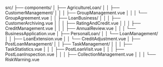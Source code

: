 src/
├── components/
│   ├── AgricultureLoan/
│   │   ├── CustomerManagement/
│   │   │   ├── GroupManagement.vue
│   │   │   └── GroupAgreement.vue
│   │   ├── LoanBusiness/
│   │   │   ├── CustomerArchiving.vue
│   │   │   ├── RatingAndCredit.vue
│   │   │   ├── CreditManagement.vue
│   │   │   ├── AnnualReview.vue
│   │   │   └── BusinessApplication.vue
│   ├── PersonalLoan/
│   │   └── LoanManagement/
│   │       ├── LoanExtension.vue
│   │       └── CreditAdjustment.vue
│   ├── PostLoanManagement/
│   │   ├── TaskManagement/
│   │   │   ├── TaskStatistics.vue
│   │   │   ├── PostLoanVisit.vue
│   │   │   ├── PostLoanInspection.vue
│   │   │   ├── CollectionManagement.vue
│   │   │   └── RiskWarning.vue
